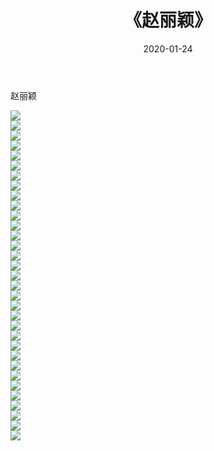 ﻿---
layout: post
title:  《赵丽颖》
date:   2020-01-24
img: http://pic.660000.xyz/1:/壁纸/明星魅力/华人明星/赵丽颖/000.jpg
categories: [美女, 清纯, 唯美]
---

赵丽颖

 ![](http://pic.660000.xyz/1:/壁纸/明星魅力/华人明星/赵丽颖/001.jpg) <br>![](http://pic.660000.xyz/1:/壁纸/明星魅力/华人明星/赵丽颖/002.jpg) <br>![](http://pic.660000.xyz/1:/壁纸/明星魅力/华人明星/赵丽颖/003.jpg) <br>![](http://pic.660000.xyz/1:/壁纸/明星魅力/华人明星/赵丽颖/004.jpg) <br>![](http://pic.660000.xyz/1:/壁纸/明星魅力/华人明星/赵丽颖/005.jpg) <br>![](http://pic.660000.xyz/1:/壁纸/明星魅力/华人明星/赵丽颖/006.jpg) <br>![](http://pic.660000.xyz/1:/壁纸/明星魅力/华人明星/赵丽颖/007.jpg) <br>![](http://pic.660000.xyz/1:/壁纸/明星魅力/华人明星/赵丽颖/008.jpg) <br>![](http://pic.660000.xyz/1:/壁纸/明星魅力/华人明星/赵丽颖/009.jpg) <br>![](http://pic.660000.xyz/1:/壁纸/明星魅力/华人明星/赵丽颖/010.jpg) <br>![](http://pic.660000.xyz/1:/壁纸/明星魅力/华人明星/赵丽颖/011.jpg) <br>![](http://pic.660000.xyz/1:/壁纸/明星魅力/华人明星/赵丽颖/012.jpg) <br>![](http://pic.660000.xyz/1:/壁纸/明星魅力/华人明星/赵丽颖/013.jpg) <br>![](http://pic.660000.xyz/1:/壁纸/明星魅力/华人明星/赵丽颖/014.jpg) <br>![](http://pic.660000.xyz/1:/壁纸/明星魅力/华人明星/赵丽颖/015.jpg) <br>![](http://pic.660000.xyz/1:/壁纸/明星魅力/华人明星/赵丽颖/016.jpg) <br>![](http://pic.660000.xyz/1:/壁纸/明星魅力/华人明星/赵丽颖/017.jpg) <br>![](http://pic.660000.xyz/1:/壁纸/明星魅力/华人明星/赵丽颖/018.jpg) <br>![](http://pic.660000.xyz/1:/壁纸/明星魅力/华人明星/赵丽颖/019.jpg) <br>![](http://pic.660000.xyz/1:/壁纸/明星魅力/华人明星/赵丽颖/020.jpg) <br>![](http://pic.660000.xyz/1:/壁纸/明星魅力/华人明星/赵丽颖/021.jpg) <br>![](http://pic.660000.xyz/1:/壁纸/明星魅力/华人明星/赵丽颖/022.jpg) <br>![](http://pic.660000.xyz/1:/壁纸/明星魅力/华人明星/赵丽颖/023.jpg) <br>![](http://pic.660000.xyz/1:/壁纸/明星魅力/华人明星/赵丽颖/024.jpg) <br>![](http://pic.660000.xyz/1:/壁纸/明星魅力/华人明星/赵丽颖/025.jpg) <br>![](http://pic.660000.xyz/1:/壁纸/明星魅力/华人明星/赵丽颖/026.jpg) <br>![](http://pic.660000.xyz/1:/壁纸/明星魅力/华人明星/赵丽颖/027.jpg) <br>![](http://pic.660000.xyz/1:/壁纸/明星魅力/华人明星/赵丽颖/028.jpg) <br>![](http://pic.660000.xyz/1:/壁纸/明星魅力/华人明星/赵丽颖/029.jpg) <br>![](http://pic.660000.xyz/1:/壁纸/明星魅力/华人明星/赵丽颖/030.jpg) <br>![](http://pic.660000.xyz/1:/壁纸/明星魅力/华人明星/赵丽颖/031.jpg) <br>![](http://pic.660000.xyz/1:/壁纸/明星魅力/华人明星/赵丽颖/032.jpg) <br>![](http://pic.660000.xyz/1:/壁纸/明星魅力/华人明星/赵丽颖/033.jpg) <br>